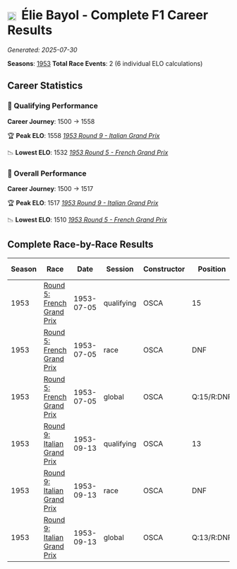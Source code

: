 # <img src="https://upload.wikimedia.org/wikipedia/commons/c/c3/Flag_of_France.svg" alt="France" width="20" height="auto" style="vertical-align: middle; margin-right: 5px;" onerror="this.outerHTML='🇫🇷'; this.style.marginRight='5px';"/> Élie Bayol - Complete F1 Career Results

*Generated: 2025-07-30*

**Seasons**: [1953](../results/1953-season-report.md)
**Total Race Events**: 2 (6 individual ELO calculations)

## Career Statistics

### 🏁 Qualifying Performance
**Career Journey**: 1500 → 1558

🏆 **Peak ELO**: 1558
   *[1953 Round 9 - Italian Grand Prix](../results/1953-season-report.md#round-9-italian-grand-prix)*

📉 **Lowest ELO**: 1532
   *[1953 Round 5 - French Grand Prix](../results/1953-season-report.md#round-5-french-grand-prix)*

### 🌟 Overall Performance
**Career Journey**: 1500 → 1517

🏆 **Peak ELO**: 1517
   *[1953 Round 9 - Italian Grand Prix](../results/1953-season-report.md#round-9-italian-grand-prix)*

📉 **Lowest ELO**: 1510
   *[1953 Round 5 - French Grand Prix](../results/1953-season-report.md#round-5-french-grand-prix)*


## Complete Race-by-Race Results

| Season | Race | Date | Session | Constructor | Position | Starting ELO | ELO Change | Final ELO | Teammate |
|--------|------|------|---------|-------------|----------|--------------|------------|-----------|----------|
| 1953 | [Round 5: French Grand Prix](../results/1953-season-report.md#round-5-french-grand-prix) | 1953-07-05 | qualifying | OSCA | 15 | 1500 | +32 | 1532 | <img src="https://upload.wikimedia.org/wikipedia/commons/e/ea/Flag_of_Monaco.svg" alt="Monaco" width="20" height="auto" style="vertical-align: middle; margin-right: 5px;" onerror="this.outerHTML='🇲🇨'; this.style.marginRight='5px';"/> Louis Chiron |
| 1953 | [Round 5: French Grand Prix](../results/1953-season-report.md#round-5-french-grand-prix) | 1953-07-05 | race | OSCA | DNF | 1500 | N/A | 1500 | <img src="https://upload.wikimedia.org/wikipedia/commons/e/ea/Flag_of_Monaco.svg" alt="Monaco" width="20" height="auto" style="vertical-align: middle; margin-right: 5px;" onerror="this.outerHTML='🇲🇨'; this.style.marginRight='5px';"/> Louis Chiron |
| 1953 | [Round 5: French Grand Prix](../results/1953-season-report.md#round-5-french-grand-prix) | 1953-07-05 | global | OSCA | Q:15/R:DNF | 1500 | +10 | 1510 | <img src="https://upload.wikimedia.org/wikipedia/commons/e/ea/Flag_of_Monaco.svg" alt="Monaco" width="20" height="auto" style="vertical-align: middle; margin-right: 5px;" onerror="this.outerHTML='🇲🇨'; this.style.marginRight='5px';"/> Louis Chiron |
| 1953 | [Round 9: Italian Grand Prix](../results/1953-season-report.md#round-9-italian-grand-prix) | 1953-09-13 | qualifying | OSCA | 13 | 1532 | +26 | 1558 | <img src="https://upload.wikimedia.org/wikipedia/commons/e/ea/Flag_of_Monaco.svg" alt="Monaco" width="20" height="auto" style="vertical-align: middle; margin-right: 5px;" onerror="this.outerHTML='🇲🇨'; this.style.marginRight='5px';"/> Louis Chiron |
| 1953 | [Round 9: Italian Grand Prix](../results/1953-season-report.md#round-9-italian-grand-prix) | 1953-09-13 | race | OSCA | DNF | 1500 | N/A | 1500 | <img src="https://upload.wikimedia.org/wikipedia/commons/e/ea/Flag_of_Monaco.svg" alt="Monaco" width="20" height="auto" style="vertical-align: middle; margin-right: 5px;" onerror="this.outerHTML='🇲🇨'; this.style.marginRight='5px';"/> Louis Chiron |
| 1953 | [Round 9: Italian Grand Prix](../results/1953-season-report.md#round-9-italian-grand-prix) | 1953-09-13 | global | OSCA | Q:13/R:DNF | 1510 | +8 | 1517 | <img src="https://upload.wikimedia.org/wikipedia/commons/e/ea/Flag_of_Monaco.svg" alt="Monaco" width="20" height="auto" style="vertical-align: middle; margin-right: 5px;" onerror="this.outerHTML='🇲🇨'; this.style.marginRight='5px';"/> Louis Chiron |
